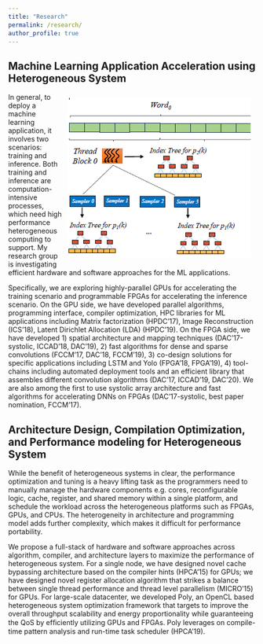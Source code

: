 ```yaml
---
title: "Research"
permalink: /research/
author_profile: true
---
```


## Machine Learning Application Acceleration using Heterogeneous System

<img style="float: right; margin: 10px;" src="/images/research-1.png">

In general, to deploy a machine learning application, it involves two scenarios: training and inference. Both training and inference are computation-intensive processes, which need high performance heterogeneous computing to support. My research group is investigating efficient hardware and software approaches for the ML applications.     

Specifically, we are exploring highly-parallel GPUs for accelerating the training scenario and programmable FPGAs for accelerating the inference scenario. On the GPU side, we have developed parallel algorithms, programming interface, compiler optimization, HPC libraries for ML applications including Matrix factorization (HPDC’17), Image Reconstruction (ICS’18), Latent Dirichlet Allocation (LDA) (HPDC’19). On the FPGA side, we have developed 1) spatial architecture and mapping techniques (DAC’17-systolic, ICCAD’18, DAC’19), 2) fast algorithms for dense and sparse convolutions (FCCM’17, DAC’18, FCCM’19), 3) co-design solutions for specific applications including LSTM and Yolo (FPGA’18, FPGA’19), 4) tool-chains including automated deployment tools and an efficient library that assembles different convolution algorithms (DAC’17, ICCAD’19, DAC’20). We are also among the first to use systolic array architecture and fast algorithms for accelerating DNNs on FPGAs (DAC’17-systolic, best paper nomination, FCCM’17).

## Architecture Design, Compilation Optimization, and Performance modeling for Heterogeneous System

While the benefit of heterogeneous systems in clear, the performance optimization and tuning is a heavy lifting task as the programmers need to manually manage the hardware components e.g. cores, reconfigurable logic, cache, register, and shared memory within a single platform, and schedule the workload across the heterogeneous platforms such as FPGAs, GPUs, and CPUs. The heterogeneity in architecture and programming model adds further complexity, which makes it difficult for performance portability. 

We propose a full-stack of hardware and software approaches across algorithm, compiler, and architecture layers to maximize the performance of heterogeneous system. For a single node, we have designed novel cache bypassing architecture based on the compiler hints (HPCA’15) for GPUs; we have designed novel register allocation algorithm that strikes a balance between single thread performance and thread level parallelism (MICRO’15) for GPUs. For large-scale datacenter, we developed Poly, an OpenCL based heterogeneous system optimization framework that targets to improve the overall throughput scalability and energy proportionality while guaranteeing the QoS by efﬁciently utilizing GPUs and FPGAs. Poly leverages on compile-time pattern analysis and run-time task scheduler (HPCA’19).

